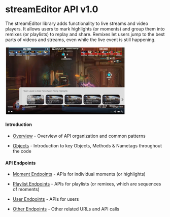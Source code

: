 <a name="toc"></a>

# streamEditor API v1.0

The streamEditor library adds functionality to live streams and video players. It allows users to mark highlights (or moments) and group them into remixes (or playlists) to replay and share. Remixes let users jump to the best parts of videos and streams, even while the live event is still happening.

<img src="/doc/v1/screenshot.png" width="75%" height="75%" />

#### Introduction

- [Overview](/doc/v1/overview.md) - Overview of API organization and common patterns

- [Objects](/doc/v1/objects.md#top) - Introduction to key Objects, Methods & Nametags throughout the code

#### API Endpoints

- [Moment Endpoints](/doc/v1/moments.md#top) - APIs for individual moments (or highlights)

- [Playlist Endpoints](/doc/v1/playlists.md#top) - APIs for playlists (or remixes, which are sequences of moments)

- [User Endpoints](/doc/v1/users.md#top) - APIs for users

- [Other Endpoints](/doc/v1/misc.md#top) - Other related URLs and API calls
